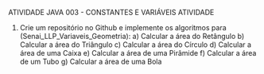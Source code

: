 ATIVIDADE JAVA 003 - CONSTANTES E VARIÁVEIS 
ATIVIDADE
1. Crie um repositório no Github  e implemente os algoritmos para (Senai_LLP_Variaveis_Geometria):
a) Calcular a área do Retângulo 
b) Calcular a área do Triângulo
c) Calcular a área do Círculo
d) Calcular a área de uma Caixa
e) Calcular a área de uma Pirâmide
f) Calcular a área de um Tubo
g) Calcular a área de uma Bola
